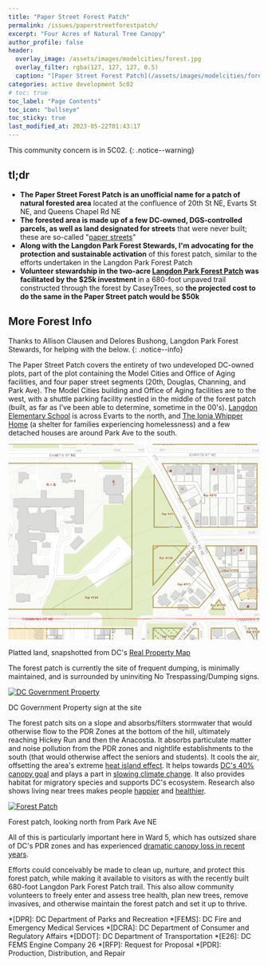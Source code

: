 ```yaml
---
title: "Paper Street Forest Patch"
permalink: /issues/paperstreetforestpatch/
excerpt: "Four Acres of Natural Tree Canopy"
author_profile: false
header:
  overlay_image: /assets/images/modelcities/forest.jpg
  overlay_filter: rgba(127, 127, 127, 0.5)
  caption: "[Paper Street Forest Patch](/assets/images/modelcities/forest.jpg)"
categories: active development 5c02
# toc: true
toc_label: "Page Contents"
toc_icon: "bullseye"
toc_sticky: true
last_modified_at: 2023-05-22T01:43:17
---
```

<div id="development-map" class="map-container"></div>
This community concern is in 5C02.
{: .notice--warning}

## tl;dr
- **The Paper Street Forest Patch is an unofficial name for a patch of natural forested area** located at the confluence of 20th St NE, Evarts St NE, and Queens Chapel Rd NE
- **The forested area is made up of a few DC-owned, DGS-controlled parcels, as well as land designated for streets** that were never built; these are so-called "[paper streets](https://wamu.org/story/20/02/17/paper-streets-arent-real-but-they-can-lead-to-big-problems-for-developers/)"
- **Along with the Langdon Park Forest Stewards, I'm advocating for the protection and sustainable activation** of this forest patch, similar to the efforts undertaken in the Langdon Park Forest Patch
- **Volunteer stewardship in the two-acre [Langdon Park Forest Patch](https://biologistsoup.wordpress.com/2022/10/04/a-little-more-about-langdon-forest-patch/) was facilitated by the $25k investment** in a 680-foot unpaved trail constructed through the forest by CaseyTrees, so **the projected cost to do the same in the Paper Street patch would be $50k**

## More Forest Info
Thanks to Allison Clausen and Delores Bushong, Langdon Park Forest Stewards, for helping with the below.
{: .notice--info}

The Paper Street Patch covers the entirety of two undeveloped DC-owned plots, part of the plot containing the Model Cities and Office of Aging facilities, and four paper street segments (20th, Douglas, Channing, and Park Ave). The Model Cities building and Office of Aging facilities are to the west, with a shuttle parking facility nestled in the middle of the forest patch (built, as far as I've been able to determine, sometime in the 00's). [Langdon Elementary School](https://www.langdonelementaryschool.org/) is across Evarts to the north, and [The Ionia Whipper Home](http://ioniawhipperhome.org/about-us/) (a shelter for families experiencing homelessness) and a few detached houses are around Park Ave to the south.

[![Real Property Map](/assets/images/modelcities/plats.png)](/assets/images/modelcities/plats.png)
<p class="caption">Platted land, snapshotted from DC's <a href="https://dcgis.maps.arcgis.com/apps/webappviewer/index.html?id=9a5c11c11dd347cc9c05d64499cc98ee">Real Property Map</a></p>

The forest patch is currently the site of frequent dumping, is minimally maintained, and is surrounded by uninviting No Trespassing/Dumping signs.

[![DC Government Property](/assets/images/modelcities/no-trespassing.png)](/assets/images/modelcities/no-trespassing.png)
<p class="caption">DC Government Property sign at the site</p>

The forest patch sits on a slope and absorbs/filters stormwater that would otherwise flow to the PDR Zones at the bottom of the hill, ultimately reaching Hickey Run and then the Anacostia. It absorbs particulate matter and noise pollution from the PDR zones and nightlife establishments to the south (that would otherwise affect the seniors and students). It cools the air, offsetting the area's extreme [heat island effect](https://www.dcpolicycenter.org/publications/urban-heat-islands/). It helps towards [DC's 40% canopy goal](https://storymaps.arcgis.com/stories/62580ba81fc34563b1bae8e8416ee16d) and plays a part in [slowing climate change](https://www.rainforest-alliance.org/insights/how-forests-fight-climate-change/). It also provides habitat for migratory species and supports DC's ecosystem. Research also shows living near trees makes people [happier](https://www.mdpi.com/1660-4601/15/12/2804) and [healthier](https://www.washingtonpost.com/news/energy-environment/wp/2015/07/09/scientists-have-discovered-that-living-near-trees-is-good-for-your-health/).

[![Forest Patch](/assets/images/modelcities/forest.jpg)](/assets/images/modelcities/forest.jpg)
<p class="caption">Forest patch, looking north from Park Ave NE</p>

All of this is particularly important here in Ward 5, which has outsized share of DC's PDR zones and has experienced [dramatic canopy loss in recent years](https://caseytrees.org/get-involved/conservation-easements/).

Efforts could conceivably be made to clean up, nurture, and protect this forest patch, while making it available to visitors as with the recently built 680-foot Langdon Park Forest Patch trail. This also allow community volunteers to freely enter and assess tree health, plan new trees, remove invasives, and otherwise maintain the forest patch and set it up to thrive.

*[DPR]: DC Department of Parks and Recreation
*[FEMS]: DC Fire and Emergency Medical Services
*[DCRA]: DC Department of Consumer and Regulatory Affairs
*[DDOT]: DC Department of Transportation
*[E26]: DC FEMS Engine Company 26
*[RFP]: Request for Proposal
*[PDR]: Production, Distribution, and Repair

<script>
var map = L.map('development-map',  {
      zoomSnap: 0.25
  }).setView([38.92331221130734, -76.97628769922949], 17.5);
  L.tileLayer('https://{s}.tile.openstreetmap.org/{z}/{x}/{y}.png', {
      maxZoom: 19,
      attribution: '© OpenStreetMap'
  }).addTo(map);

  var polygon = L.polygon([[38.924159526531064, -76.97599908296874], [38.9231215639874, -76.97756196724863], [38.92240557281122, -76.97771444376374], [38.92242251943143, -76.9760753212263], [38.92339270668859, -76.97540006808794], [38.924159526531064, -76.97599908296874]], {color: 'red'}).addTo(map);
</script>
